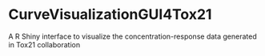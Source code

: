 CurveVisualizationGUI4Tox21
===========================

A R Shiny interface to visualize the concentration-response data generated in Tox21 collaboration


